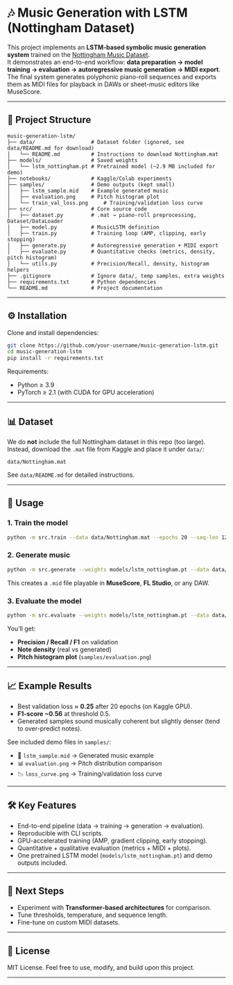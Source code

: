 # 🎶 Music Generation with LSTM (Nottingham Dataset)

This project implements an **LSTM-based symbolic music generation system** trained on the [Nottingham Music Dataset](https://www.kaggle.com/datasets/eftimiepetre/nottingham-music).  
It demonstrates an end-to-end workflow: **data preparation → model training → evaluation → autoregressive music generation → MIDI export**.  
The final system generates polyphonic piano-roll sequences and exports them as MIDI files for playback in DAWs or sheet-music editors like MuseScore.

---

## 📂 Project Structure
```
music-generation-lstm/
├── data/                  # Dataset folder (ignored, see data/README.md for download)
│   └── README.md          # Instructions to download Nottingham.mat
├── models/                # Saved weights
│   └── lstm_nottingham.pt # Pretrained model (~2.9 MB included for demo)
├── notebooks/             # Kaggle/Colab experiments
├── samples/               # Demo outputs (kept small)
│   ├── lstm_sample.mid    # Example generated music
│   ├── evaluation.png     # Pitch histogram plot
│   └── train_val_loss.png     # Training/validation loss curve
├── src/                   # Core source code
│   ├── dataset.py         # .mat → piano-roll preprocessing, Dataset/DataLoader
│   ├── model.py           # MusicLSTM definition
│   ├── train.py           # Training loop (AMP, clipping, early stopping)
│   ├── generate.py        # Autoregressive generation + MIDI export
│   ├── evaluate.py        # Quantitative checks (metrics, density, pitch histogram)
│   └── utils.py           # Precision/Recall, density, histogram helpers
├── .gitignore             # Ignore data/, temp samples, extra weights
├── requirements.txt       # Python dependencies
└── README.md              # Project documentation
```

---

## ⚙️ Installation
Clone and install dependencies:
```bash
git clone https://github.com/your-username/music-generation-lstm.git
cd music-generation-lstm
pip install -r requirements.txt
```

Requirements:
- Python ≥ 3.9  
- PyTorch ≥ 2.1 (with CUDA for GPU acceleration)  

---

## 📊 Dataset
We do **not** include the full Nottingham dataset in this repo (too large).  
Instead, download the `.mat` file from Kaggle and place it under `data/`:

```
data/Nottingham.mat
```

See `data/README.md` for detailed instructions.

---

## 🚀 Usage

### 1. Train the model
```bash
python -m src.train --data data/Nottingham.mat --epochs 20 --seq-len 128 --batch-size 32 --lr 1e-5 --save models/lstm_nottingham.pt
```

### 2. Generate music
```bash
python -m src.generate --weights models/lstm_nottingham.pt --data data/Nottingham.mat --seed-index 0 --seed-len 192 --steps 512 --temperature 1.0 --threshold 0.5 --out samples/lstm_sample.mid
```

This creates a `.mid` file playable in **MuseScore**, **FL Studio**, or any DAW.

### 3. Evaluate the model
```bash
python -m src.evaluate --weights models/lstm_nottingham.pt --data data/Nottingham.mat --seq-len 128 --batch-size 32 --seed-index 0 --seed-len 192 --steps 512 --temperature 1.0 --threshold 0.50 --plot samples/evaluation.png
```

You’ll get:
- **Precision / Recall / F1** on validation  
- **Note density** (real vs generated)  
- **Pitch histogram plot** (`samples/evaluation.png`)  

---

## 📈 Example Results
- Best validation loss ≈ **0.25** after 20 epochs (on Kaggle GPU).  
- **F1-score ~0.56** at threshold 0.5.  
- Generated samples sound musically coherent but slightly denser (tend to over-predict notes).  

See included demo files in `samples/`:  
- 🎵 `lstm_sample.mid` → Generated music example  
- 📊 `evaluation.png` → Pitch distribution comparison  
- 📉 `loss_curve.png` → Training/validation loss curve  

---

## 🛠️ Key Features
- End-to-end pipeline (data → training → generation → evaluation).  
- Reproducible with CLI scripts.  
- GPU-accelerated training (AMP, gradient clipping, early stopping).  
- Quantitative + qualitative evaluation (metrics + MIDI + plots).  
- One pretrained LSTM model (`models/lstm_nottingham.pt`) and demo outputs included.  

---

## 📌 Next Steps
- Experiment with **Transformer-based architectures** for comparison.  
- Tune thresholds, temperature, and sequence length.  
- Fine-tune on custom MIDI datasets.  

---

## 📜 License
MIT License.  Feel free to use, modify, and build upon this project.

---